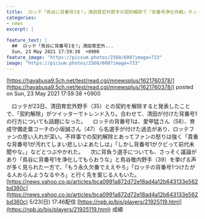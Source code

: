 ```yaml
---
title:  ロッテ「鳥谷に背番号1を!」清田育宏外野手の契約解除で『背番号浄化作戦』ネットで盛り上がる  35試合　.241　0本　0打点  
categories:
- news
excerpt: |
  
feature_text: |
  ##  ロッテ「鳥谷に背番号1を!」清田育宏外...
  Sun, 23 May 2021 17:59:38  +0900
feature_image: "https://picsum.photos/2560/600?image=733"
image: "https://picsum.photos/2560/600?image=733"
---
```


[https://hayabusa9.5ch.net/test/read.cgi/mnewsplus/1621760378/](https://hayabusa9.5ch.net/test/read.cgi/mnewsplus/1621760378/)
posted on Sun, 23 May 2021 17:59:38  +0900

<!--more-->

　ロッテが23日、清田育宏外野手（35）との契約を解除すると発表したことで、「契約解除」がツイッターでトレンド入り。合わせて、清田が付けた背番号1の行方についても話題になった。 　ロッテの背番号1は、愛甲猛さん（58）、育成守備走塁コーチの小坂誠さん（47）ら名選手が付けた過去があり、ロッテファンの思い入れが深い。不祥事での契約解除とあってファンの怒りは強く「貴重な背番号1が汚れてしまい悲しいよあたしは」「しかし背番号1がクビって前代未聞やな。」などとつぶやかれた。 　次に背負う選手についても、さっそく議論があり「鳥谷に背番号1を浄化してもらおうな」と鳥谷敬内野手（39）を挙げる声が多く見られた一方で、「もう永久欠番でええやろ」「ロッテの背番号1つけたがる人おらんようなるやろ」と行く先を案じる人もいた。 [https://news.yahoo.co.jp/articles/bca0991a872d72e18ad4a12b643133e562bd360c](https://news.yahoo.co.jp/articles/bca0991a872d72e18ad4a12b643133e562bd360c) 5/23(日) 17:46配信 [https://npb.jp/bis/players/21925119.html](https://npb.jp/bis/players/21925119.html) 成績
